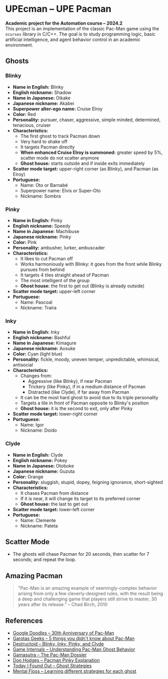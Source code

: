 # UPEcman – UPE Pacman

**Academic project for the Automation course – 2024.2**  
This project is an implementation of the classic Pac-Man game using the `ncurses` library in C/C++. The goal is to study programming logic, basic artificial intelligence, and agent behavior control in an academic environment.

## Ghosts

### Blinky
- **Name in English:** Blinky  
- **English nickname:** Shadow  
- **Name in Japanese:** Oikake  
- **Japanese nickname:** Akabei  
- **Superpower alter-ego name:** Cruise Elroy  
- **Color:** Red  
- **Personality:** pursuer, chaser, aggressive, simple minded, determined, tenacious, cruiser  
- **Characteristics:**  
  - The first ghost to track Pacman down  
  - Very hard to shake off  
  - It targets Pacman directly  
  - **When enhanced Cruise Elroy is summoned:** greater speed by 5%, scatter mode do not scatter anymore  
  - **Ghost house:** starts outside and if inside exits immediately  
- **Scatter mode target:** upper-right corner (as Blinky), and Pacman (as Elroy)  
- **Portuguese:**  
  - Name: Oto or Barnabé  
  - Superpower name: Elvis or Super-Oto  
  - Nickname: Sombra  

### Pinky
- **Name in English:** Pinky  
- **English nickname:** Speedy  
- **Name in Japanese:** Machibuse  
- **Japanese nickname:** Pinky  
- **Color:** Pink  
- **Personality:** ambusher, lurker, ambuscader  
- **Characteristics:**  
  - It likes to cut Pacman off  
  - Works harmoniously with Blinky: it goes from the front while Blinky pursues from behind  
  - It targets 4 tiles straight ahead of Pacman  
  - The most intelligent of the group  
  - **Ghost house:** the first to get out (Blinky is already outside)  
- **Scatter mode target:** upper-left corner  
- **Portuguese:**  
  - Name: Pascoal  
  - Nickname: Traíra  

### Inky
- **Name in English:** Inky  
- **English nickname:** Bashful  
- **Name in Japanese:** Kimagure  
- **Japanese nickname:** Aosuke  
- **Color:** Cyan (light blue)  
- **Personality:** fickle, moody, uneven temper, unpredictable, whimsical, antisocial  
- **Characteristics:**  
  - Changes from:  
    - Aggressive (like Blinky), if near Pacman  
    - Trickery (like Pinky), if in a medium distance of Pacman  
    - Distracted (like Clyde), if far away from Pacman  
  - It can be the most hard ghost to avoid due to its triple personality  
  - Targets a tile in front of Pacman opposite to Blinky's position  
  - **Ghost house:** it is the second to exit, only after Pinky  
- **Scatter mode target:** lower-right corner  
- **Portuguese:**  
  - Name: Igor  
  - Nickname: Doido  

### Clyde
- **Name in English:** Clyde  
- **English nickname:** Pokey  
- **Name in Japanese:** Otoboke  
- **Japanese nickname:** Guzuta  
- **Color:** Orange  
- **Personality:** sluggish, stupid, dopey, feigning ignorance, short-sighted  
- **Characteristics:**  
  - It chases Pacman from distance  
  - If it is near, it will change its target to its preferred corner  
  - **Ghost house:** the last to get out  
- **Scatter mode target:** lower-left corner  
- **Portuguese:**  
  - Name: Clemente  
  - Nickname: Pateta  

## Scatter Mode
- The ghosts will chase Pacman for 20 seconds, then scatter for 7 seconds; and repeat the loop.

## Amazing Pacman
> "Pac-Man is an amazing example of seemingly-complex behavior arising from only a few cleverly-designed rules, with the result being a deep and challenging game that players still strive to master, 30 years after its release." – Chad Birch, 2010

## References
- [Google Doodles – 30th Anniversary of Pac-Man](https://www.google.com/doodles/30th-anniversary-of-pac-man)  
- [Garotas Geeks – 5 things you didn't know about Pac-Man](http://www.garotasgeeks.com/5-coisas-que-voce-nao-sabia-sobre-o-pac-man/)  
- [Destructoid – Blinky, Inky, Pinky, and Clyde](https://www.destructoid.com/blinky-inky-pinky-and-clyde-a-small-onomastic-study-108669.phtml)  
- [Game Internals – Understanding Pac-Man Ghost Behavior](http://gameinternals.com/post/2072558330/understanding-pac-man-ghost-behavior)  
- [Gamasutra – The Pac-Man Dossier](http://www.gamasutra.com/view/feature/3938/the_pacman_dossier.php?print=1)  
- [Don Hodges – Pacman Pinky Explanation](http://donhodges.com/pacman_pinky_explanation.htm)  
- [Today I Found Out – Ghost Strategies](https://www.todayifoundout.com/index.php/2015/10/ghosts-pac-man-work/)  
- [Mental Floss – Learning different strategies for each ghost](https://www.mentalfloss.com/article/90874/your-pac-man-game-learning-different-strategies-each-ghost)
